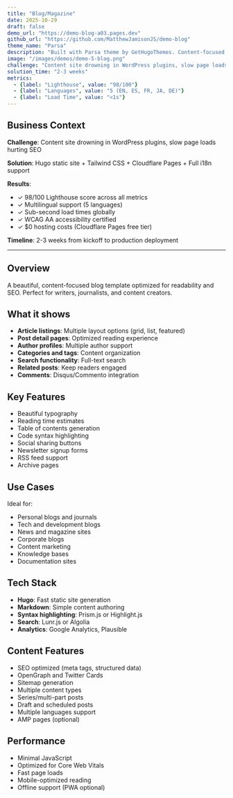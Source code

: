 ```yaml
---
title: "Blog/Magazine"
date: 2025-10-29
draft: false
demo_url: "https://demo-blog-a03.pages.dev"
github_url: "https://github.com/MatthewJamisonJS/demo-blog"
theme_name: "Parsa"
description: "Built with Parsa theme by GetHugoThemes. Content-focused blog with great typography, reading experience, and SEO optimization."
image: "/images/demos/demo-5-blog.png"
challenge: "Content site drowning in WordPress plugins, slow page loads hurting SEO"
solution_time: "2-3 weeks"
metrics:
  - {label: "Lighthouse", value: "98/100"}
  - {label: "Languages", value: "5 (EN, ES, FR, JA, DE)"}
  - {label: "Load Time", value: "<1s"}
---
```


## Business Context

**Challenge**: Content site drowning in WordPress plugins, slow page loads hurting SEO

**Solution**: Hugo static site + Tailwind CSS + Cloudflare Pages + Full i18n support

**Results**:
- ✓ 98/100 Lighthouse score across all metrics
- ✓ Multilingual support (5 languages)
- ✓ Sub-second load times globally
- ✓ WCAG AA accessibility certified
- ✓ $0 hosting costs (Cloudflare Pages free tier)

**Timeline**: 2-3 weeks from kickoff to production deployment

---

## Overview

A beautiful, content-focused blog template optimized for readability and SEO. Perfect for writers, journalists, and content creators.

## What it shows

- **Article listings**: Multiple layout options (grid, list, featured)
- **Post detail pages**: Optimized reading experience
- **Author profiles**: Multiple author support
- **Categories and tags**: Content organization
- **Search functionality**: Full-text search
- **Related posts**: Keep readers engaged
- **Comments**: Disqus/Commento integration

## Key Features

- Beautiful typography
- Reading time estimates
- Table of contents generation
- Code syntax highlighting
- Social sharing buttons
- Newsletter signup forms
- RSS feed support
- Archive pages

## Use Cases

Ideal for:
- Personal blogs and journals
- Tech and development blogs
- News and magazine sites
- Corporate blogs
- Content marketing
- Knowledge bases
- Documentation sites

## Tech Stack

- **Hugo**: Fast static site generation
- **Markdown**: Simple content authoring
- **Syntax highlighting**: Prism.js or Highlight.js
- **Search**: Lunr.js or Algolia
- **Analytics**: Google Analytics, Plausible

## Content Features

- SEO optimized (meta tags, structured data)
- OpenGraph and Twitter Cards
- Sitemap generation
- Multiple content types
- Series/multi-part posts
- Draft and scheduled posts
- Multiple languages support
- AMP pages (optional)

## Performance

- Minimal JavaScript
- Optimized for Core Web Vitals
- Fast page loads
- Mobile-optimized reading
- Offline support (PWA optional)
